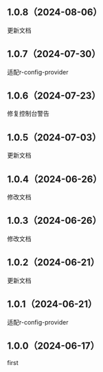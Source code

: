 ## 1.0.8（2024-08-06）
更新文档
## 1.0.7（2024-07-30）
适配r-config-provider
## 1.0.6（2024-07-23）
修复控制台警告
## 1.0.5（2024-07-03）
更新文档
## 1.0.4（2024-06-26）
修改文档
## 1.0.3（2024-06-26）
修改文档
## 1.0.2（2024-06-21）
更新文档
## 1.0.1（2024-06-21）
适配r-config-provider
## 1.0.0（2024-06-17）
first
